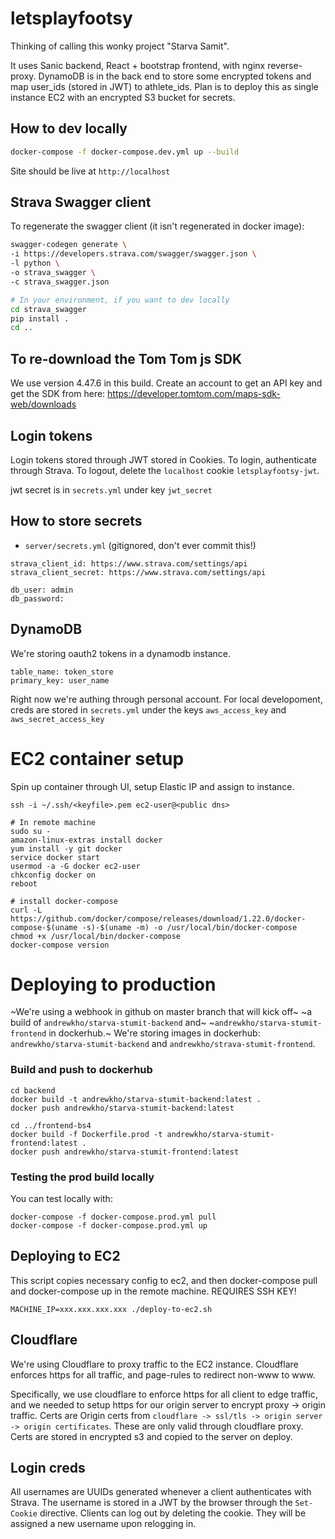# letsplayfootsy

Thinking of calling this wonky project "Starva Samit".

It uses Sanic backend, React + bootstrap frontend, with nginx reverse-proxy.
DynamoDB is in the back end to store some encrypted tokens and map user_ids
(stored in JWT) to athlete_ids. Plan is to deploy this as single instance 
EC2 with an encrypted S3 bucket for secrets.

## How to dev locally
```bash
docker-compose -f docker-compose.dev.yml up --build
```
Site should be live at `http://localhost`

## Strava Swagger client
To regenerate the swagger client (it isn't regenerated in docker image):
```bash
swagger-codegen generate \
-i https://developers.strava.com/swagger/swagger.json \
-l python \
-o strava_swagger \
-c strava_swagger.json 

# In your environment, if you want to dev locally
cd strava_swagger
pip install .
cd ..
```

## To re-download the Tom Tom js SDK
We use version 4.47.6 in this build. Create an account to get an API key
and get the SDK from here:
https://developer.tomtom.com/maps-sdk-web/downloads

## Login tokens
Login tokens stored through JWT stored in Cookies. To login, authenticate
through Strava. To logout, delete the `localhost` cookie `letsplayfootsy-jwt`.

jwt secret is in `secrets.yml` under key `jwt_secret`

## How to store secrets

- `server/secrets.yml` (gitignored, don't ever commit this!)
```
strava_client_id: https://www.strava.com/settings/api
strava_client_secret: https://www.strava.com/settings/api

db_user: admin
db_password: 
```

## DynamoDB
We're storing oauth2 tokens in a dynamodb instance.
```
table_name: token_store
primary_key: user_name
```
Right now we're authing through personal account. For local developoment,
creds are stored in `secrets.yml` under the keys `aws_access_key` and 
`aws_secret_access_key`




# EC2 container setup
Spin up container through UI, setup Elastic IP and assign to instance.
```
ssh -i ~/.ssh/<keyfile>.pem ec2-user@<public dns>

# In remote machine
sudo su -
amazon-linux-extras install docker
yum install -y git docker 
service docker start
usermod -a -G docker ec2-user
chkconfig docker on
reboot

# install docker-compose
curl -L https://github.com/docker/compose/releases/download/1.22.0/docker-compose-$(uname -s)-$(uname -m) -o /usr/local/bin/docker-compose
chmod +x /usr/local/bin/docker-compose
docker-compose version
```

# Deploying to production
~We're using a webhook in github on master branch that will kick off~
~a build of `andrewkho/starva-stumit-backend` and~
~`andrewkho/starva-stumit-frontend` in dockerhub.~
We're storing images in dockerhub: `andrewkho/starva-stumit-backend` and
`andrewkho/strava-stumit-frontend`.

### Build and push to dockerhub
```
cd backend
docker build -t andrewkho/starva-stumit-backend:latest .
docker push andrewkho/starva-stumit-backend:latest

cd ../frontend-bs4
docker build -f Dockerfile.prod -t andrewkho/starva-stumit-frontend:latest .
docker push andrewkho/starva-stumit-frontend:latest
```

### Testing the prod build locally
You can test locally with:
```
docker-compose -f docker-compose.prod.yml pull
docker-compose -f docker-compose.prod.yml up
```

## Deploying to EC2
This script copies necessary config to ec2, and then docker-compose pull
and docker-compose up in the remote machine. REQUIRES SSH KEY!
```
MACHINE_IP=xxx.xxx.xxx.xxx ./deploy-to-ec2.sh
```


## Cloudflare
We're using Cloudflare to proxy traffic to the EC2 instance. Cloudflare 
enforces https for all traffic, and page-rules to redirect non-www to www.
 
Specifically, we use cloudflare to enforce https for all client to edge 
traffic, and we needed to setup https for our origin server to encrypt 
proxy -> origin traffic. Certs are Origin certs from 
`cloudflare -> ssl/tls -> origin server -> origin certificates`. 
These are only valid through cloudflare proxy.
Certs are stored in encrypted s3 and copied to the server on deploy.


## Login creds 
All usernames are UUIDs generated whenever a client authenticates with Strava.
The username is stored in a JWT by the browser through the `Set-Cookie` 
directive. Clients can log out by deleting the cookie. They will be assigned
a new username upon relogging in.
